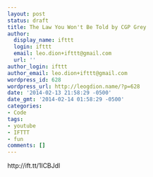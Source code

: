 ```yaml
---
layout: post
status: draft
title: The Law You Won't Be Told by CGP Grey
author:
  display_name: ifttt
  login: ifttt
  email: leo.dion+ifttt@gmail.com
  url: ''
author_login: ifttt
author_email: leo.dion+ifttt@gmail.com
wordpress_id: 628
wordpress_url: http://leogdion.name/?p=628
date: '2014-02-13 21:58:29 -0500'
date_gmt: '2014-02-14 01:58:29 -0500'
categories:
- Code
tags:
- youtube
- IFTTT
- fun
comments: []
---
```

<p>http:&#47;&#47;ift.tt&#47;1lCBJdl</p>

